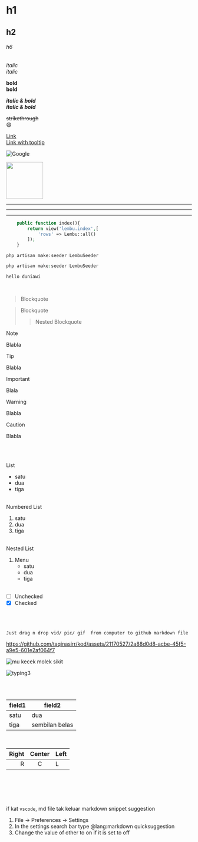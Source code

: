 # h1
## h2
###### h6

*italic*   
_italic_

**bold**  
__bold__

***italic & bold***  
___italic & bold___

~~strikethrough~~  
:smile:


[Link](https://google.com)  
[Link with tooltip](https://google.com "google website")

![Google](https://cdn.iconscout.com/icon/free/png-256/free-google-469-675753.png)

<img src="https://cdn.iconscout.com/icon/free/png-256/free-google-469-675753.png" width="100">

---
___

***


```php
    public function index(){
        return view('lembu.index',[
            'rows' => Lembu::all()
        ]);
    }
```

```
php artisan make:seeder LembuSeeder
```

```php
php artisan make:seeder LembuSeeder
```

`hello duniawi`

<br>

> Blockquote

> Blockquote
>> Nested Blockquote

> [!note]
> Blabla

> [!tip]
> Blabla

> [!important]
> Blala

> [!warning]
> Blabla

> [!caution]
> Blabla

<br><br>

List
* satu
* dua
* tiga
<br><br>

Numbered List
1. satu
2. dua
3. tiga
<br><br>

Nested List
1. Menu
    * satu 
    * dua 
    * tiga
<br><br>

- [ ] Unchecked
- [x] Checked
<br><br><br><br>

`Just drag n drop vid/ pic/ gif  from computer to github markdown file`

https://github.com/taqinasirr/kod/assets/21170527/2a88d0d8-acbe-45f5-a9e5-601e2af064f7  

![mu kecek molek sikit](https://github.com/taqinasirr/kod/assets/21170527/90a93363-1f62-4c6d-8613-18356a9c04ae)

![typing3](https://github.com/taqinasirr/kod/assets/21170527/74174c18-f7b1-40ea-821d-643919116a92)

<br><br>

| field1 | field2   |
| - | - |
| satu  | dua      |
| tiga  | sembilan belas |

<br>

| Right  | Center | Left |
| -: | :-: | :- |
| R      | C      | L    |

<br><br><br><br>

if kat `vscode`, md file tak keluar markdown snippet suggestion
1. File -> Preferences -> Settings
2. In the settings search bar type @lang:markdown quicksuggestion
3. Change the value of other to on if it is set to off



